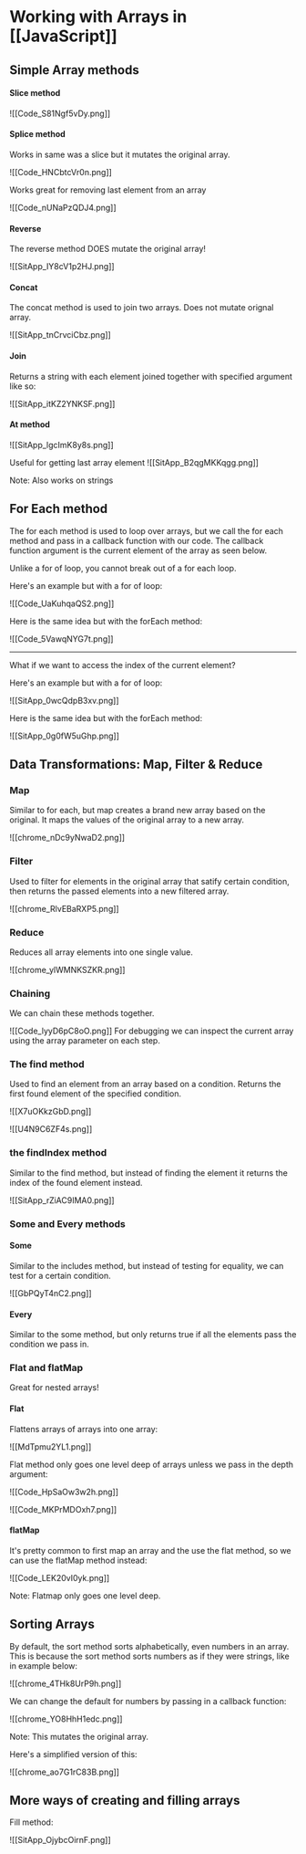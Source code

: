 # Working with Arrays in [[JavaScript]]
## Simple Array methods
#### Slice method
![[Code_S81Ngf5vDy.png]]

#### Splice method
Works in same was a slice but it mutates the original array.

![[Code_HNCbtcVr0n.png]]

Works great for removing last element from an array

![[Code_nUNaPzQDJ4.png]]

#### Reverse
The reverse method DOES mutate the original array!

![[SitApp_IY8cV1p2HJ.png]]

#### Concat
The concat method is used to join two arrays. Does not mutate orignal array.

![[SitApp_tnCrvciCbz.png]]

#### Join
Returns a string with each element joined together with specified argument like so:

![[SitApp_itKZ2YNKSF.png]]

#### At method
![[SitApp_lgcImK8y8s.png]]

Useful for getting last array element
![[SitApp_B2qgMKKqgg.png]]

Note: Also works on strings

## For Each method
The for each method is used to loop over arrays, but we call the for each method and pass in a callback function with our code. The callback function argument is the current element of the array as seen below.

Unlike a for of loop, you cannot break out of a for each loop.

Here's an example but with a for of loop:

![[Code_UaKuhqaQS2.png]]

Here is the same idea but with the forEach method:

![[Code_5VawqNYG7t.png]]

------------------

What if we want to access the index of the current element?

Here's an example but with a for of loop:

![[SitApp_0wcQdpB3xv.png]]

Here is the same idea but with the forEach method:

![[SitApp_0g0fW5uGhp.png]]

## Data Transformations: Map, Filter & Reduce
### Map
Similar to for each, but map creates a brand new array based on the original. It maps the values of the original array to a new array. 

![[chrome_nDc9yNwaD2.png]]

### Filter
Used to filter for elements in the original array that satify certain condition, then returns the passed elements into a new filtered array.

![[chrome_RlvEBaRXP5.png]]

### Reduce
Reduces all array elements into one single value.

![[chrome_ylWMNKSZKR.png]]

### Chaining
We can chain these methods together.

![[Code_lyyD6pC8oO.png]]
 For debugging we can inspect the current array using the array parameter on each step. 

### The find method
Used to find an element from an array based on a condition. Returns the first found element of the specified condition. 

![[X7uOKkzGbD.png]]

![[U4N9C6ZF4s.png]]

### the findIndex method
Similar to the find method, but instead of finding the element it returns the index of the found element instead.

![[SitApp_rZiAC9IMA0.png]]

### Some and Every methods

#### Some
Similar to the includes method, but instead of testing for equality, we can test for a certain condition.

![[GbPQyT4nC2.png]]

#### Every
Similar to the some method, but only returns true if all the elements pass the condition we pass in.

### Flat and flatMap

Great for nested arrays!

#### Flat

Flattens arrays of arrays into one array:

![[MdTpmu2YL1.png]]

Flat method only goes one level deep of arrays unless we pass in the depth argument:

![[Code_HpSaOw3w2h.png]]

![[Code_MKPrMDOxh7.png]]

#### flatMap
It's pretty common to first map an array and the use the flat method, so we can use the flatMap method instead:

![[Code_LEK20vI0yk.png]]

Note: Flatmap only goes one level deep.

## Sorting Arrays
By default, the sort method sorts alphabetically, even numbers in an array. This is because the sort method sorts numbers as if they were strings, like in example below:

![[chrome_4THk8UrP9h.png]]

We can change the default for numbers by passing in a callback function:

![[chrome_YO8HhH1edc.png]]

Note: This mutates the original array.

Here's a simplified version of this:

![[chrome_ao7G1rC83B.png]]

## More ways of creating and filling arrays
Fill method:

![[SitApp_OjybcOirnF.png]]

